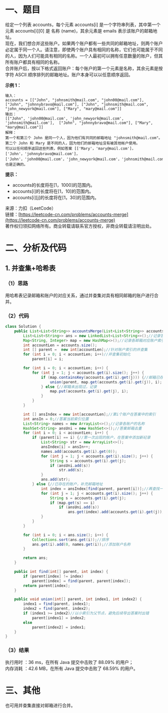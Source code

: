 # 一、题目
给定一个列表 accounts，每个元素 accounts[i] 是一个字符串列表，其中第一个元素 accounts[i][0] 是 名称 (name)，其余元素是 emails 表示该账户的邮箱地址。    
现在，我们想合并这些账户。如果两个账户都有一些共同的邮箱地址，则两个账户必定属于同一个人。请注意，即使两个账户具有相同的名称，它们也可能属于不同的人，因为人们可能具有相同的名称。一个人最初可以拥有任意数量的账户，但其所有账户都具有相同的名称。    
合并账户后，按以下格式返回账户：每个账户的第一个元素是名称，其余元素是按字符 ASCII 顺序排列的邮箱地址。账户本身可以以任意顺序返回。    

**示例 1：**    
```
输入：
accounts = [["John", "johnsmith@mail.com", "john00@mail.com"], ["John", "johnnybravo@mail.com"], ["John", "johnsmith@mail.com", "john_newyork@mail.com"], ["Mary", "mary@mail.com"]]
输出：
[["John", 'john00@mail.com', 'john_newyork@mail.com', 'johnsmith@mail.com'],  ["John", "johnnybravo@mail.com"], ["Mary", "mary@mail.com"]]
解释：
第一个和第三个 John 是同一个人，因为他们有共同的邮箱地址 "johnsmith@mail.com"。 
第二个 John 和 Mary 是不同的人，因为他们的邮箱地址没有被其他帐户使用。
可以以任何顺序返回这些列表，例如答案 [['Mary'，'mary@mail.com']，['John'，'johnnybravo@mail.com']，
['John'，'john00@mail.com'，'john_newyork@mail.com'，'johnsmith@mail.com']] 也是正确的。
```
**提示：**   
- accounts的长度将在[1，1000]的范围内。
- accounts[i]的长度将在[1，10]的范围内。
- accounts[i][j]的长度将在[1，30]的范围内。
    
来源：力扣（LeetCode）    
链接：[https://leetcode-cn.com/problems/accounts-merge](https://leetcode-cn.com/problems/accounts-merge)    
著作权归领扣网络所有。商业转载请联系官方授权，非商业转载请注明出处。    
# 二、分析及代码    
## 1. 并查集+哈希表
### （1）思路
用哈希表记录邮箱和账户的对应关系，通过并查集对具有相同邮箱的账户进行合并。    
### （2）代码
```java
class Solution {
    public List<List<String>> accountsMerge(List<List<String>> accounts) {
        List<List<String>> ans = new LinkedList<List<String>>();//记录答案
        Map<String, Integer> map = new HashMap<>();//记录各邮箱对应账户索引位置
        int accountLen = accounts.size();
        int [] parent =  new int[accountLen];//针对账户索引的并查集
        for (int i = 0; i < accountLen; i++)//并查集初始化
            parent[i] = i;

        for (int i = 0; i < accountLen; i++) {
            for (int j = 1; j < accounts.get(i).size(); j++) {
                if (map.containsKey(accounts.get(i).get(j))) {//邮箱已存在，合并账户索引
                    union(parent, map.get(accounts.get(i).get(j)), i);
                } else {//邮箱未出现过，记录
                    map.put(accounts.get(i).get(j), i);
                }
            }
        }

        int [] ansIndex = new int[accountLen];//第i个账户在答案中的索引
        int ansIn = 0;//答案当前索引位置
        List<String> names = new ArrayList<>();//记录各账户的名称
        HashSet<String> ansUni = new HashSet<>();//答案邮箱去重
        for (int i = 0; i < accountLen; i++) {
            if (parent[i] == i) {//第一次出现的账户，在答案中添加新纪录
                List<String> str = new ArrayList<>();
                ansIndex[i] = ansIn++;
                names.add(accounts.get(i).get(0));
                for (int j = 1; j < accounts.get(i).size(); j++) {
                    String s = accounts.get(i).get(j);
                    if (ansUni.add(s))
                        str.add(s);
                }
                ans.add(str);
            } else {//已存在的账户，补充邮箱地址
                int index = ansIndex[find(parent, parent[i])];//再查找一遍父节点，避免遗漏
                for (int j = 1; j < accounts.get(i).size(); j++) {
                    String s = accounts.get(i).get(j);
                    if (map.get(s) == i)
                        if (ansUni.add(s))
                            ans.get(index).add(accounts.get(i).get(j));
                }
            }
        }

        for (int i = 0; i < ans.size(); i++) {
            Collections.sort(ans.get(i));//排序
            ans.get(i).add(0, names.get(i));//添加账户名称
        }

        return ans;
    }

    public int find(int[] parent, int index) {
        if (parent[index] != index)
            parent[index] = find(parent, parent[index]);
        return parent[index];
    }

    public void union(int[] parent, int index1, int index2) {
        index1 = find(parent, index1);
        index2 = find(parent, index2);
        if (index1 >= index2)//以小索引为父节点，避免后续导出答案时出错
            parent[index1] = index2;
        else
            parent[index2] = index1;
    }
}
```
### （3）结果
执行用时 ：36 ms，在所有 Java 提交中击败了 88.09% 的用户；    
内存消耗 ：42.6 MB，在所有 Java 提交中击败了 68.59% 的用户。      
# 三、其他
也可用并查集直接对邮箱进行合并。  
